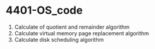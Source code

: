 # 4401-OS_code
1. Calculate of quotient and remainder algorithm
2. Calculate virtual memory page replacement algorithm
3. Calculate disk scheduling algorithm
